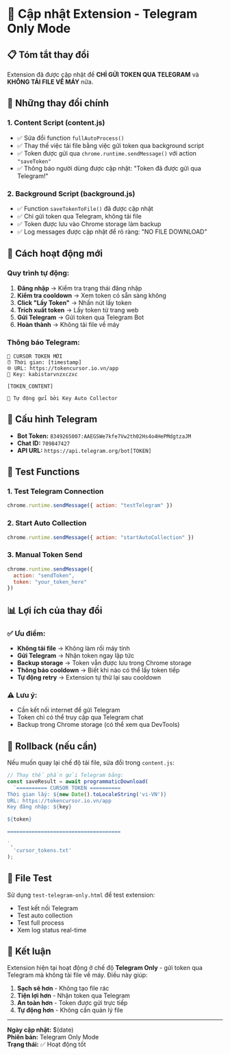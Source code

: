 # 🔄 Cập nhật Extension - Telegram Only Mode

## 📋 Tóm tắt thay đổi

Extension đã được cập nhật để **CHỈ GỬI TOKEN QUA TELEGRAM** và **KHÔNG TẢI FILE VỀ MÁY** nữa.

## 🎯 Những thay đổi chính

### 1. **Content Script (content.js)**
- ✅ Sửa đổi function `fullAutoProcess()` 
- ✅ Thay thế việc tải file bằng việc gửi token qua background script
- ✅ Token được gửi qua `chrome.runtime.sendMessage()` với action `"saveToken"`
- ✅ Thông báo người dùng được cập nhật: "Token đã được gửi qua Telegram!"

### 2. **Background Script (background.js)**
- ✅ Function `saveTokenToFile()` đã được cập nhật
- ✅ Chỉ gửi token qua Telegram, không tải file
- ✅ Token được lưu vào Chrome storage làm backup
- ✅ Log messages được cập nhật để rõ ràng: "NO FILE DOWNLOAD"

## 🔧 Cách hoạt động mới

### Quy trình tự động:
1. **Đăng nhập** → Kiểm tra trạng thái đăng nhập
2. **Kiểm tra cooldown** → Xem token có sẵn sàng không
3. **Click "Lấy Token"** → Nhấn nút lấy token
4. **Trích xuất token** → Lấy token từ trang web
5. **Gửi Telegram** → Gửi token qua Telegram Bot
6. **Hoàn thành** → Không tải file về máy

### Thông báo Telegram:
```
🔑 CURSOR TOKEN MỚI
⏰ Thời gian: [timestamp]
🌐 URL: https://tokencursor.io.vn/app
🔐 Key: kabistarvnzxczxc

[TOKEN_CONTENT]

🤖 Tự động gửi bởi Key Auto Collector
```

## 📱 Cấu hình Telegram

- **Bot Token:** `8349265007:AAEGSWe7kfe7Vw2th02Hs4o4HePMdgtzaJM`
- **Chat ID:** `709847427`
- **API URL:** `https://api.telegram.org/bot[TOKEN]`

## 🧪 Test Functions

### 1. Test Telegram Connection
```javascript
chrome.runtime.sendMessage({ action: "testTelegram" })
```

### 2. Start Auto Collection
```javascript
chrome.runtime.sendMessage({ action: "startAutoCollection" })
```

### 3. Manual Token Send
```javascript
chrome.runtime.sendMessage({ 
  action: "sendToken", 
  token: "your_token_here" 
})
```

## 📊 Lợi ích của thay đổi

### ✅ Ưu điểm:
- **Không tải file** → Không làm rối máy tính
- **Gửi Telegram** → Nhận token ngay lập tức
- **Backup storage** → Token vẫn được lưu trong Chrome storage
- **Thông báo cooldown** → Biết khi nào có thể lấy token tiếp
- **Tự động retry** → Extension tự thử lại sau cooldown

### ⚠️ Lưu ý:
- Cần kết nối internet để gửi Telegram
- Token chỉ có thể truy cập qua Telegram chat
- Backup trong Chrome storage (có thể xem qua DevTools)

## 🔄 Rollback (nếu cần)

Nếu muốn quay lại chế độ tải file, sửa đổi trong `content.js`:

```javascript
// Thay thế phần gửi Telegram bằng:
const saveResult = await programmaticDownload(
  `========== CURSOR TOKEN ==========
Thời gian lấy: ${new Date().toLocaleString('vi-VN')}
URL: https://tokencursor.io.vn/app
Key đăng nhập: ${key}

${token}

=====================================

`,
  'cursor_tokens.txt'
);
```

## 📝 File Test

Sử dụng `test-telegram-only.html` để test extension:
- Test kết nối Telegram
- Test auto collection
- Test full process
- Xem log status real-time

## 🎉 Kết luận

Extension hiện tại hoạt động ở chế độ **Telegram Only** - gửi token qua Telegram mà không tải file về máy. Điều này giúp:

1. **Sạch sẽ hơn** - Không tạo file rác
2. **Tiện lợi hơn** - Nhận token qua Telegram
3. **An toàn hơn** - Token được gửi trực tiếp
4. **Tự động hơn** - Không cần quản lý file

---

**Ngày cập nhật:** $(date)  
**Phiên bản:** Telegram Only Mode  
**Trạng thái:** ✅ Hoạt động tốt
